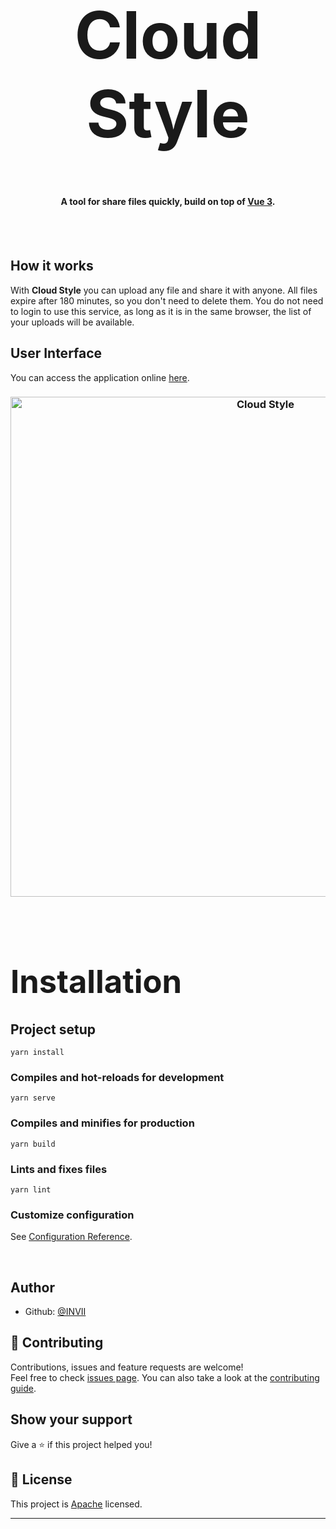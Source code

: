 <h1 style ="font-size: 78pt; font-weight:bold" align="center">
Cloud Style
</h1>

<h4 align="center">A tool for share files quickly, build on top of <a href="http://v3.vuejs.org" target="_blank">Vue 3</a>.</h4>

<br><br>

<h2>How it works</h2>

With **Cloud Style** you can upload any file and share it with anyone. All files expire after 180 minutes, so you don't need to delete them. You do not need to login to use this service, as long as it is in the same browser, the list of your uploads will be available.


<h2>User Interface</h2>


You can access the application online [here](link).

<h3 align="center">
  <a href="link">
    <img
      width="800"
      alt="Cloud Style"
      src="https://i.imgur.com/HHtabDk.jpeg"
    >
  </a>
</h3>

<br>

<h1 style ="font-size: 38pt; font-weight:bold" align="left">
Installation
</h1>


## Project setup
```
yarn install
```

### Compiles and hot-reloads for development
```
yarn serve
```

### Compiles and minifies for production
```
yarn build
```

### Lints and fixes files
```
yarn lint
```

### Customize configuration
See [Configuration Reference](https://cli.vuejs.org/config/).

<br>

## Author

* Github: [@INVII](https://github.com/INVIII)

## 🤝 Contributing

Contributions, issues and feature requests are welcome!<br />Feel free to check [issues page](https://github.com/INVIII/CloudStyle/issues). You can also take a look at the [contributing guide](https://github.com/INVIII/CloudStyle/blob/master/CONTRIBUTING.md).

## Show your support

Give a ⭐️ if this project helped you!

## 📝 License

This project is [Apache](https://github.com/INVIII/CloudStyle/blob/master/LICENSE) licensed.

***